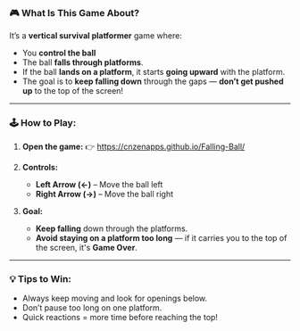 ### 🎮 **What Is This Game About?**

It’s a **vertical survival platformer** game where:

* You **control the ball**
* The ball **falls through platforms**.
* If the ball **lands on a platform**, it starts **going upward** with the platform.
* The goal is to **keep falling down** through the gaps — **don’t get pushed up** to the top of the screen!

---

### 🕹️ **How to Play:**

1. **Open the game:**
   👉 https://cnzenapps.github.io/Falling-Ball/

2. **Controls:**

   * **Left Arrow (←)** – Move the ball left
   * **Right Arrow (→)** – Move the ball right

3. **Goal:**

   * **Keep falling** down through the platforms.
   * **Avoid staying on a platform too long** — if it carries you to the top of the screen, it's **Game Over**.

---

### 💡 Tips to Win:

* Always keep moving and look for openings below.
* Don’t pause too long on one platform.
* Quick reactions = more time before reaching the top!
